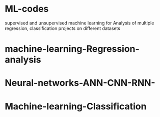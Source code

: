 # ML-codes
supervised and unsupervised machine learning for Analysis of multiple regression, classification projects on different datasets 
# machine-learning-Regression-analysis
# Neural-networks-ANN-CNN-RNN-
# Machine-learning-Classification
